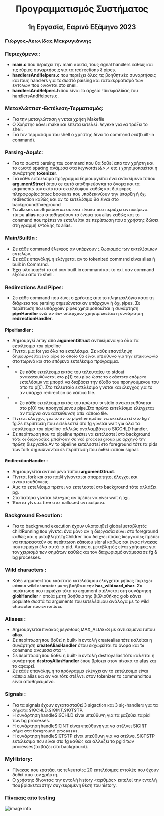 # <p style="text-align: center;">Προγραμματισμός Συστήματος</p>
## <p style="text-align: center;">1η Εργασία, Εαρινό Εξάμηνο 2023</p>
### Γιώργος-Λεωνίδας Μακρυγιάννης

### Περιεχόμενα :
- **main.c** που περιέχει την main λούπα, τους signal handlers καθώς και τις κύριες συναρτήσεις για τα redirections & pipes.
- **handlersAndHelpers.c** που περιέχει όλες τις βοηθητικές συναρτήσεις και τους handlers για το σωστό parsing και κατακερματισμό
των εντολών που δίνονται στο shell.
- **handlersAndHelpers.h** που είναι το αρχείο επικεφαλίδας του handlersAndHelpers.c.

### Μεταγλώττιση-Εκτέλεση-Τερματισμός:
- Για την μεταγλώττιση γίνεται χρήση Makefile
- Ο Χρήστης κάνει make και έπειτα εκτελεί ./myexe για να τρέξει το shell.
- Για τον τερματισμό του shell ο χρήστης δίνει το command *exit*(built-in command).

### Parsing-Δομές:
- Για το σωστό parsing του command που θα δοθεί απο τον χρήστη και το σωστό spacing ανάμεσα
στα keywords(&,>,< etc.) χρησιμοποιείται η συνάρτηση **tokenizer**.
- Για κάθε εκτελέσιμο πρόγραμμα δημιουργείται ένα αντικείμενο τύπου **argumentStruct** όπου σε αυτό
αποθηκεύονται το όνομα και τα arguments του εκάστοτε εκτελέσιμου καθώς και διάφορες πληροφορίες όπως booleans που
υποδεικνύουν την ύπαρξη ή όχι redirection καθώς και αν το εκτελέσιμο θα είναι στο background/foreground.
- Τα aliases αποθηκεύονται σε ενα πίνακα που περιέχει αντικείμενα τύπου **alias** που αποθηκεύουν το όνομα του alias
καθώς και το command που πρέπει να εκτελείται σε περίπτωση που ο χρήστης δώσει στη γραμμή εντολής το
alias.

### Main/BuiltIn :
- Σε κάθε command έλεγχος αν υπάρχουν ;.Χωρισμός των εκτελέσιμων εντολών.
- Σε κάθε επανάληψη ελέγχεται αν το tokenized command είναι alias ή built in Command.
- Έχει υλοποιηθεί το cd σαν built in command και το exit σαν command εξόδου απο το shell.

### Redirections And Pipes:
- Σε κάθε command που δίνει ο χρήστης απο το πληκτρολόγιο κατα τη διάρκεια του parsing σημειώνεται αν υπάρχουν ή όχι pipes.
Σε περίπτωση που υπάρχουν pipes χρησιμοποιείται η συνάρτηση **pipeHandler** ενώ αν δεν υπάρχουν χρησιμποιείται η συνάρτηση
**redirectionHandler**.

#### PipeHandler : 
- Δημιουργεί array απο **argumentStruct** αντικείμενα για όλα τα εκτελέσιμα του pipeline.
- Γίνεται μια for για όλα τα εκτελέσιμα. Σε κάθε επανάληψη δημιουργείται ένα pipe το οποίο θα είναι υπεύθυνο για την
επικοινωνία στο τωρινό και στο επόμενο εκτελέσιμο πρόγραμμα. 
- - Σε κάθε εκτελέσιμο εκτός του τελευταίου το stdout ανακατευθύνεται
στο p[1] του pipe ώστε το εκάστοτε επόμενο εκτελέσιμο να μπορεί να διαβάσει την έξοδο του προηγούμενου του απο το p[0].
Στο τελευταίο εκτελέσιμο γίνεται και έλεγχος για το αν υπάρχει redirection σε κάποιο file.
- - Σε κάθε εκτελέσιμο εκτός του πρώτου το stdin ανακατευθύνεται στο p[0] του προηγούμενου pipe.Στο πρώτο εκτελέσιμο ελέγχεται
αν παίρνει ανακατεύθυνση απο κάποιο file. 
- Γίνεται έλεγχος για το αν το pipeline πρέπει να εκτελεστεί στο bg / fg.Σε περίπτωση που εκτελεστεί στο 
fg γίνεται wait για όλα τα εκτελέσιμα του pipeline, αλλιώς αναλαμβάνει ο SIGCHLD handler.
- Σε περίπτωση που το pipeline πρέπει να εκτελεστεί στο background τότε οι διεργασίες μπαίνουν σε νεό process group με αρχηγό
την πρώτη διεργασία.Αν το pipeline εκτελεστεί στο foreground τότε τα pids των fork σημειώνονται
σε περίπτωση που δοθεί κάποιο signal.

#### RedirectionHandler :
- Δημιουργείται αντικείμενο τύπου **argumentStruct**.
- Γίνεται fork και στο παιδί γίνονται οι απαραίτητοι έλεγχοι και ανακατευθύνσεις.
- Αμα το εκτελέσιμο πρέπει να εκτελεστεί στο background τότε αλλάζει pg.
- Στο πατέρα γίνεται έλεγχος αν πρέπει να γίνει wait ή οχι.
- Έπειτα γίνεται free στο malloced αντικείμενο.

### Background Execution :
- Για το background execution έχουν υλοποιηθεί global μεταβλητές childRunning που γίνεται ένα μόνο αν η διεργασία
είναι στο foreground καθώς και η μεταβλητή fgChildren που δείχνει πόσες διεργασίες πρέπει να επηρεαστούν σε περίπτωση κάποιου 
signal καθώς και ένας πίνακας που περιέχει όλα αυτά τα pid. Αυτές οι μεταβλητές είναι χρήσιμες για τον χειρισμό των σημάτων
καθώς και τον διαχωρισμό ανάμεσα σε fg & bg processes.

### Wild characters :
- Κάθε argument του εκάστοτε εκτελέσιμου ελέγχεται μήπως περιέχει κάποιο wild character με τη βοήθεια την **has_wildcard_char**.
Σε περίπτωση που περιέχει τότε το argument στέλνεται στη συνάρτηση **globHandler** η οποία με τη βοήθεια της βιβλιοθήκης 
glob κάνει populate σωστά τα arguments του εκτελέσιμου ανάλογα με το wild character που εντοπίσει.

### Aliases : 
- Δημιουργείται πίνακας μεγέθους MAX_ALIASES με αντικείμενα τύπου **alias**.
- Σε περίπτωση που δοθεί η built-in εντολή createalias τότε καλείται η συνάρτηση **createAliasHandler** όπου εκχωρείται 
το όνομα και το command ανάμεσα στα "".
- Σε περίπτωση που δοθεί η built-in εντολή destroyalias τότε καλείται η συνάρτηση **destroyAliasHandler** όπου βρίσκει στον 
πίνακα το alias και το αφαιρεί.
- Σε κάθε επανάληψη το πρόγραμμα ελέγχει αν το εκτελέσιμο είναι κάποιο alias και αν ναι τότε στέλνει στον tokenizer το command
που είναι αποθηκευμένο.

### Signals :
- Για τα signals έχουν εγκατασταθεί 3 sigaction και 3 sig-handlers για τα σήματα SIGCHLD,SIGINT,SIGTSTP.
- Η συνάρτηση handleSIGCHLD είναι υπεύθυνη για τα μαζεύει τα pid των bg processes.
- H συνάρτηση handleSIGINT είναι υπεύθυνη για να στέλνει SIGINT σήμα στα foreground processes.
- Η συνάρτηση handleSIGTSTP είναι υπεύθυνη για να στέλνει SIGTSTP εκτελέσιμα που είναι στο fg καθώς και 
αλλάζει το pgid των processes(τα βάζει στο background).

### MyHistory:
- Πίνακας που κρατάει τις τελευταίες 20 εκτελέσιμες εντολές που έχουν δοθεί απο τον χρήστη.
- Ο χρήστης δίνοντας την εντολή history <αριθμός> εκτελεί την εντολή που βρίσκεται στην συγκεκριμένη θέση του 
history.


### Πίνακας απο testing 
![image info](./testpicture1.png)

  
